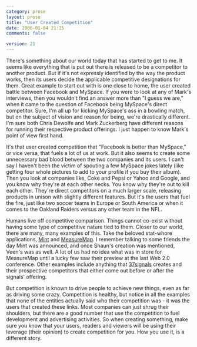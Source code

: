 ```yaml
---
category: prose
layout: prose
title: "User Created Competition"
date: 2006-01-04 21:15
comments: false

version: 21
---
```


There's something about our world today that has started to get to me. It seems like everything that is put out there is released to be a competitor to another product. But if it's not expressly identified by the way the product works, then its users decide the applicable competitive designations for them. Great example to start out with is one close to home, the user created battle between Facebook and MySpace. If you were to look at any of Mark's interviews, then you wouldn't find an answer more than "I guess we are," when it came to the question of Facebook being MySpace's direct competitor. Sure, I'm all up for kicking MySpace's ass in a bowling match, but on the subject of vision and reason for being, we're drastically different. I'm sure both Chris Dewolfe and Mark Zuckerberg have different reasons for running their respective product offerings. I just happen to know Mark's point of view first hand.

It's that user created competition that "Facebook is better than MySpace," or vice versa, that fuels a lot of us at work. But it also seems to create some unnecessary bad blood between the two companies and its users. I can't say I haven't been the victim of spouting a few MySpace jokes lately (like getting four whole pictures to add to your profile if you buy their album). Then you look at companies like, Coke and Pepsi or Yahoo and Google, and you know why they're at each other necks. You know why they're out to kill each other. They're direct competitors on a much larger scale, releasing products in unison with slightly different features. But it's the users that fuel the fire, just like two soccer teams in Europe or South America or when it comes to the Oakland Raiders versus any other team in the NFL.

Humans live off competitive comparison. Things cannot co-exist without having some type of competitive nature tied to them. Closer to our world, there are many, many examples of this. Take the beloved stat-whore applications, [Mint][1] and [MeasureMap][2]. I remember talking to some friends the day Mint was announced, and once Shaun's creation was mentioned, Veen's was as well. A lot of us had no idea what was in store for MeasureMap until a lucky few saw their preview at the last Web 2.0 conference. Other examples include anything that [37signals][3] creates and their prospective competitors that either come out before or after the signals' offering.

But competition is known to drive people to achieve new things, even as far as driving some crazy. Competition is healthy, but notice in all the examples that none of the entities actually said who their competition was - it was the users that created these links. Most companies can just shrug their shoulders, but there are a good number that use the competition to fuel development and advertising activities. So when creating something, make sure you know that your users, readers and viewers will be using their leverage (their opinion) to create competition for you. How you use it, is a different story.

[1]: http://haveamint.com
[2]: http://measuremap.com
[3]: http://37signals.com
